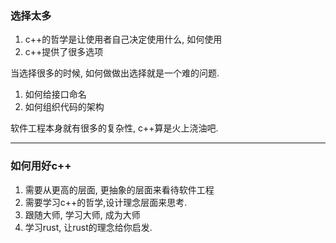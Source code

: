 ### 选择太多
1. c++的哲学是让使用者自己决定使用什么, 如何使用
2. c++提供了很多选项

当选择很多的时候, 如何做做出选择就是一个难的问题.

1. 如何给接口命名
2. 如何组织代码的架构

软件工程本身就有很多的复杂性, c++算是火上浇油吧.

---

### 如何用好c++
1. 需要从更高的层面, 更抽象的层面来看待软件工程
2. 需要学习c++的哲学,设计理念层面来思考.
3. 跟随大师, 学习大师, 成为大师
4. 学习rust, 让rust的理念给你启发.

